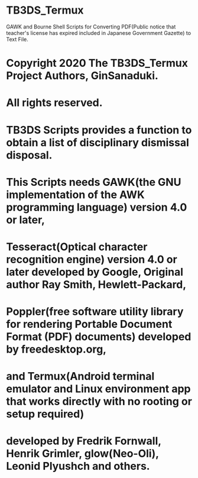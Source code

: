 # TB3DS_Termux
GAWK and Bourne Shell Scripts for Converting PDF(Public notice that teacher's license has expired included in Japanese Government Gazette) to Text File.
# Copyright 2020 The TB3DS_Termux Project Authors, GinSanaduki.
# All rights reserved.
# TB3DS Scripts provides a function to obtain a list of disciplinary dismissal disposal.
# This Scripts needs GAWK(the GNU implementation of the AWK programming language) version 4.0 or later,
# Tesseract(Optical character recognition engine) version 4.0 or later developed by Google, Original author Ray Smith, Hewlett-Packard,
# Poppler(free software utility library for rendering Portable Document Format (PDF) documents) developed by freedesktop.org,
# and Termux(Android terminal emulator and Linux environment app that works directly with no rooting or setup required) 
# developed by Fredrik Fornwall, Henrik Grimler,  glow(Neo-Oli), Leonid Plyushch and others.
